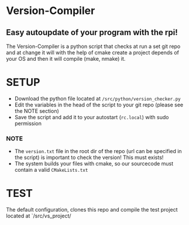 # Version-Compiler
## Easy autoupdate of your program with the rpi!
The Version-Compiler is a python script that checks at run a set git repo and at change it will
with the help of cmake create a project depends of your OS and then it will compile (make, nmake) it.

# SETUP
* Download the python file located at `/src/python/version_checker.py`
* Edit the variables in the head of the script to your git repo (please see the NOTE section)
* Save the script and add it to your autostart (`rc.local`) with sudo permission

### NOTE
* The `version.txt` file in the root dir of the repo (url can be specified in the script) is important to check the version! This must exists!
* The system builds your files with cmake, so our sourcecode must contain a valid `CMakeLists.txt`

# TEST
The default configuration, clones this repo and compile the test project located at `/src/vs_project/
